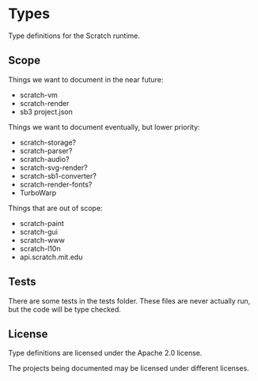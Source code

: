 # Types

Type definitions for the Scratch runtime.

## Scope

Things we want to document in the near future:

 - scratch-vm
 - scratch-render
 - sb3 project.json

Things we want to document eventually, but lower priority:

 - scratch-storage?
 - scratch-parser?
 - scratch-audio?
 - scratch-svg-render?
 - scratch-sb1-converter?
 - scratch-render-fonts?
 - TurboWarp

Things that are out of scope:

 - scratch-paint
 - scratch-gui
 - scratch-www
 - scratch-l10n
 - api.scratch.mit.edu

## Tests

There are some tests in the tests folder. These files are never actually run, but the code will be type checked.

## License

Type definitions are licensed under the Apache 2.0 license.

The projects being documented may be licensed under different licenses.

